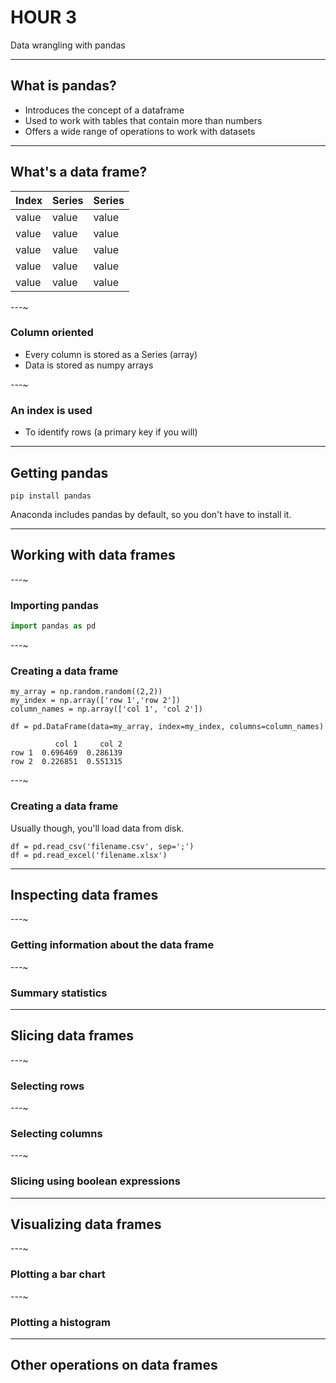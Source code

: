 # HOUR 3

Data wrangling with pandas

---

## What is pandas?

* Introduces the concept of a dataframe
* Used to work with tables that contain more than numbers
* Offers a wide range of operations to work with datasets

---

## What's a data frame?

<table>
    <thead>
        <th>Index</th>
        <th>Series</th>
        <th>Series</th>
    </thead>
    <tbody>
        <tr>
            <td>value</td>
            <td>value</td>
            <td>value</td>
        </tr>
        <tr>
            <td>value</td>
            <td>value</td>
            <td>value</td>
        </tr>
        <tr>
            <td>value</td>
            <td>value</td>
            <td>value</td>
        </tr>
        <tr>
            <td>value</td>
            <td>value</td>
            <td>value</td>
        </tr>
        <tr>
            <td>value</td>
            <td>value</td>
            <td>value</td>
        </tr>
    </tbody>
</table>

---~

### Column oriented

* Every column is stored as a Series (array)
* Data is stored as numpy arrays

---~

### An index is used

* To identify rows (a primary key if you will)

---

## Getting pandas

```
pip install pandas
```

Anaconda includes pandas by default, so you don't have to install it.

---

## Working with data frames

---~

### Importing pandas

``` python
import pandas as pd
```

---~

### Creating a data frame

```
my_array = np.random.random((2,2))
my_index = np.array(['row 1','row 2'])
column_names = np.array(['col 1', 'col 2'])

df = pd.DataFrame(data=my_array, index=my_index, columns=column_names)
```

```
          col 1     col 2
row 1  0.696469  0.286139
row 2  0.226851  0.551315
```
<!-- .element: class="fragment" -->

---~

### Creating a data frame

Usually though, you'll load data from disk.

```
df = pd.read_csv('filename.csv', sep=';')
df = pd.read_excel('filename.xlsx')
```

---

## Inspecting data frames

---~

### Getting information about the data frame

---~

### Summary statistics

---

## Slicing data frames

---~

### Selecting rows

---~

### Selecting columns

---~

### Slicing using boolean expressions

---

## Visualizing data frames

---~

### Plotting a bar chart

---~

### Plotting a histogram

---

## Other operations on data frames

